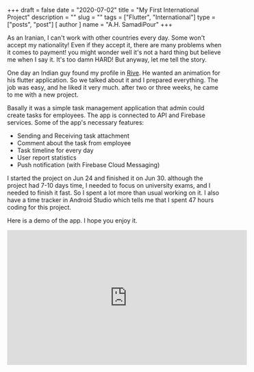 +++
draft = false
date = "2020-07-02"
title = "My First International Project"
description = ""
slug = "" 
tags = ["Flutter", "International"]
type = ["posts", "post"]
[ author ]
  name = "A.H. SamadiPour"
+++

As an Iranian, I can't work with other countries every day. Some won't accept my nationality! 
Even if they accept it, there are many problems when it comes to payment!
you might wonder well it's not a hard thing but believe me when I say it.
It's too damn HARD! But anyway, let me tell the story.

One day an Indian guy found my profile in [Rive](https://rive.app/a/SamadiPour/).
He wanted an animation for his flutter application. So we talked about it and I prepared everything. 
The job was easy, and he liked it very much. after two or three weeks, he came to me with a new project.

Basally it was a simple task management application that admin could create tasks for employees.
The app is connected to API and Firebase services. Some of the app's necessary features:

- Sending and Receiving task attachment
- Comment about the task from employee
- Task timeline for every day
- User report statistics
- Push notification (with Firebase Cloud Messaging)

I started the project on Jun 24 and finished it on Jun 30. although the project had 7-10 days time, I needed to focus on
university exams, and I needed to finish it fast. So I spent a lot more than usual working on it. I also have
a time tracker in Android Studio which tells me that I spent 47 hours coding for this project.

Here is a demo of the app. I hope you enjoy it.

<iframe width="560" height="315" src="https://www.youtube.com/embed/ZWbLiekctSQ" frameborder="0" allow="accelerometer; autoplay; encrypted-media; gyroscope; picture-in-picture" allowfullscreen></iframe>